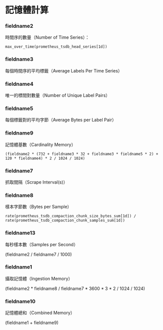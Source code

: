 # 記憶體計算

### fieldname2

時間序的數量（Number of Time Series）：
```
max_over_time(prometheus_tsdb_head_series[1d])
```

### fieldname3 

每個時間序的平均標籤（Average Labels Per Time Series）


### fieldname4 

唯一的標間對數量（Number of Unique Label Pairs）

### fieldname5

每個標籤對的平均字節（Average Bytes per Label Pair）

### fieldname9

記憶體基數（Cardinality Memory）

```
(fieldname2 * (732 + fieldname3 * 32 + fieldname3 * fieldname5 * 2) + 120 * fieldname4) * 2 / 1024 / 1024)
```

### fieldname7

抓取間隔（Scrape Interval(s)）

### fieldname8

樣本字節數（Bytes per Sample）

```
rate(prometheus_tsdb_compaction_chunk_size_bytes_sum[1d]) / rate(prometheus_tsdb_compaction_chunk_samples_sum[1d])
```

### fieldname13

每秒樣本數（Samples per Second）

(fieldname2 / fieldname7 / 1000)

### fieldname1

攝取記憶體（Ingestion Memory）

(fieldname2 * fieldname8 / fieldname7 * 3600 * 3 * 2 / 1024 / 1024)

### fieldname10

記憶體總和（Combined Memory）

(fieldname1 + fieldname9)
